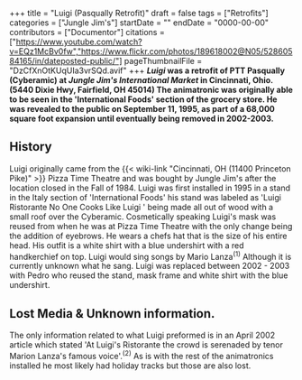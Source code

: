 +++
title = "Luigi (Pasqually Retrofit)"
draft = false
tags = ["Retrofits"]
categories = ["Jungle Jim's"]
startDate = ""
endDate = "0000-00-00"
contributors = ["Documentor"]
citations = ["https://www.youtube.com/watch?v=EQz1McBv0fw","https://www.flickr.com/photos/189618002@N05/52860584165/in/dateposted-public/"]
pageThumbnailFile = "DzCfXnOtKUqUIa3vrSQd.avif"
+++
***Luigi* was a retrofit of PTT Pasqually (Cyberamic) at *Jungle Jim's International Market* in Cincinnati, Ohio. (5440 Dixie Hwy, Fairfield, OH 45014)
The animatronic was originally able to be seen in the 'International Foods' section of the grocery store. He was revealed to the public on September 11, 1995, as part of a 68,000 square foot expansion until eventually being removed in 2002-2003.**

## History

Luigi originally came from the {{< wiki-link "Cincinnati, OH (11400 Princeton Pike)" >}} Pizza Time Theatre and was bought by Jungle Jim's after the location closed in the Fall of 1984. Luigi was first installed in 1995 in a stand in the Italy section of 'International Foods' his stand was labeled as 'Luigi Ristorante No One Cooks Like Luigi ' being made all out of wood with a small roof over the Cyberamic.
Cosmetically speaking Luigi's mask was reused from when he was at Pizza Time Theatre with the only change being the addition of eyebrows. He wears a chefs hat that is the size of his entire head. His outfit is a white shirt with a blue undershirt with a red handkerchief on top. Luigi would sing songs by Mario Lanza<sup>(1)</sup> Although it is currently unknown what he sang.
Luigi was replaced between 2002 - 2003 with Pedro who reused the stand, mask frame and white shirt with the blue undershirt.

## Lost Media & Unknown information.

The only information related to what Luigi preformed is in an April 2002 article which stated 'At Luigi's Ristorante the crowd is serenaded by tenor Marion Lanza's famous voice'.<sup>(2)</sup>
As is with the rest of the animatronics installed he most likely had holiday tracks but those are also lost.
